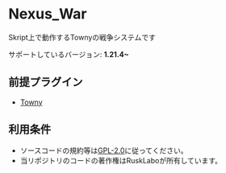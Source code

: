 # Nexus_War
Skript上で動作するTownyの戦争システムです

サポートしているバージョン: **1.21.4~**

## 前提プラグイン
- [Towny](https://github.com/TownyAdvanced/Towny)

## 利用条件
- ソースコードの規約等は[GPL-2.0](https://github.com/RuskLabo/Towny-TacticsMC/blob/main/LICENSE)に従ってください。
- 当リポジトリのコードの著作権はRuskLaboが所有しています。

